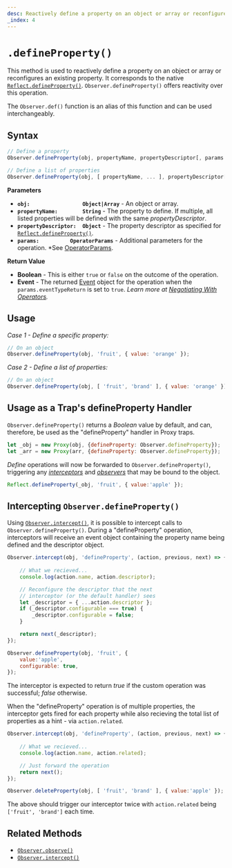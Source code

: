 ```yaml
---
desc: Reactively define a property on an object or array or reconfigures an existing property.
_index: 4
---
```

# `.defineProperty()`

This method is used to reactively define a property on an object or array or reconfigures an existing property. It corresponds to the native [`Reflect.defineProperty()`](https://developer.mozilla.org/en-US/docs/Web/JavaScript/Reference/Global_Objects/Reflect/defineProperty). `Observer.defineProperty()` offers reactivity over this operation.

The `Observer.def()` function is an alias of this function and can be used interchangeably.

## Syntax

```js
// Define a property
Observer.defineProperty(obj, propertyName, propertyDescriptor[, params = {}]);

// Define a list of properties
Observer.defineProperty(obj, [ propertyName, ... ], propertyDescriptor[, params = {}]);
```

**Parameters**

+ **`obj:                 Object|Array`** - An object or array.
+ **`propertyName:        String`** - The property to define. If multiple, all listed properties will be defined with the same *propertyDescriptor*.
+ **`propertyDescriptor:  Object`** - The property descriptor as specified for [`Reflect.defineProperty()`](https://developer.mozilla.org/en-US/docs/Web/JavaScript/Reference/Global_Objects/Reflect/defineProperty).
+ **`params:          OperatorParams`** - Additional parameters for the operation. *See [OperatorParams](../../core/OperatorParams).

**Return Value**

+ **Boolean** - This is either `true` or `false` on the outcome of the operation.
+ **Event** - The returned [Event](../../../core/Event) object for the operation when the `params.eventTypeReturn` is set to `true`. *Learn more at [Negotiating With Operators](../../core/Event#negotiating-with-operators).*

## Usage

*Case 1 - Define a specific property:*

```js
// On an object
Observer.defineProperty(obj, 'fruit', { value: 'orange' });
```

*Case 2 - Define a list of properties:*

```js
// On an object
Observer.defineProperty(obj, [ 'fruit', 'brand' ], { value: 'orange' });
```

## Usage as a Trap's defineProperty Handler

`Observer.defineProperty()` returns a *Boolean* value by default, and can, therefore, be used as the "defineProperty" handler in Proxy traps.

```js
let _obj = new Proxy(obj, {defineProperty: Observer.defineProperty});
let _arr = new Proxy(arr, {defineProperty: Observer.defineProperty});
```

*Define* operations will now be forwarded to `Observer.defineProperty()`, triggering any [*interceptors*](../../../core/overview#intercept) and [*observers*](../../../core/overview#observe) that may be bound to the object.

```js
Reflect.defineProperty(_obj, 'fruit', { value:'apple' });
```

## Intercepting `Observer.defineProperty()`

Using [`Observer.intercept()`](../../reactions/intercept), it is possible to intercept calls to `Observer.defineProperty()`. During a "defineProperty" operation, interceptors will receive an event object containing the property name being defined and the descriptor object.

```js
Observer.intercept(obj, 'defineProperty', (action, previous, next) => {
    
    // What we recieved...
    console.log(action.name, action.descriptor);

    // Reconfigure the descriptor that the next
    // interceptor (or the default handler) sees
    let _descriptor = { ...action.descriptor };
    if (_descriptor.configurable === true) {
        _descriptor.configurable = false;
    }

    return next(_descriptor);
});
```

```js
Observer.defineProperty(obj, 'fruit', {
    value:'apple',
    configurable: true,
});
```

The interceptor is expected to return *true* if the custom operation was successful; *false* otherwise.

When the "defineProperty" operation is of multiple properties, the interceptor gets fired for each property while also recieving the total list of properties as a hint - via `action.related`.

```js
Observer.intercept(obj, 'defineProperty', (action, previous, next) => {
    
    // What we recieved...
    console.log(action.name, action.related);

    // Just forward the operation
    return next();
});
```

```js
Observer.deleteProperty(obj, [ 'fruit', 'brand' ], { value:'apple' });
```

The above should trigger our interceptor twice with `action.related` being `['fruit', 'brand']` each time.

## Related Methods

+ [`Observer.observe()`](../../reactions/observe)
+ [`Observer.intercept()`](../../reactions/intercept)
